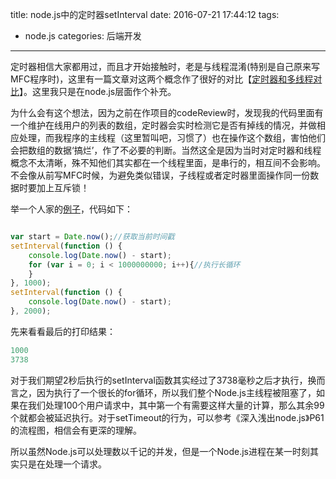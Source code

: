 title: node.js中的定时器setInterval
date: 2016-07-21 17:44:12
tags:
- node.js
categories: 后端开发
---
定时器相信大家都用过，而且才开始接触时，老是与线程混淆(特别是自己原来写MFC程序时)，这里有一篇文章对这两个概念作了很好的对比【[定时器和多线程对比](http://blog.csdn.net/wangweitingaabbcc/article/details/6723606)】。这里我只是在node.js层面作个补充。<!-- more -->

为什么会有这个想法，因为之前在作项目的codeReview时，发现我的代码里面有一个维护在线用户的列表的数组，定时器会实时检测它是否有掉线的情况，并做相应处理，而我程序的主线程（这里暂叫吧，习惯了）也在操作这个数组，害怕他们会把数组的数据‘搞烂’，作了不必要的判断。当然这全是因为当时对定时器和线程概念不太清晰，殊不知他们其实都在一个线程里面，是串行的，相互间不会影响。不会像从前写MFC时候，为避免类似错误，子线程或者定时器里面操作同一份数据时要加上互斥锁！

举一个人家的[例子](http://www.admin10000.com/document/4196.html)，代码如下：

```javascript

var start = Date.now();//获取当前时间戳
setInterval(function () {
    console.log(Date.now() - start);
    for (var i = 0; i < 1000000000; i++){//执行长循环
    }
}, 1000);
setInterval(function () {
    console.log(Date.now() - start);
}, 2000);


```

先来看看最后的打印结果：

```javascript
1000
3738
```

对于我们期望2秒后执行的setInterval函数其实经过了3738毫秒之后才执行，换而言之，因为执行了一个很长的for循环，所以我们整个Node.js主线程被阻塞了，如果在我们处理100个用户请求中，其中第一个有需要这样大量的计算，那么其余99个就都会被延迟执行。对于setTimeout的行为，可以参考《深入浅出node.js》P61的流程图，相信会有更深的理解。

所以虽然Node.js可以处理数以千记的并发，但是一个Node.js进程在某一时刻其实只是在处理一个请求。

